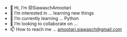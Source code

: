 - 👋 Hi, I’m @SiawaschAmootari
- 👀 I’m interested in ... learning new things
- 🌱 I’m currently learning ... Python
- 💞️ I’m looking to collaborate on ...
- 📫 How to reach me ... amootari.siawasch@gmail.com

<!---
SiawaschAmootari/SiawaschAmootari is a ✨ special ✨ repository because its `README.md` (this file) appears on your GitHub profile.
You can click the Preview link to take a look at your changes.
--->
